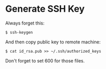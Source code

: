 # Generate SSH Key

Always forget this:

  ```console
$ ssh-keygen
  ```

And then copy public key to remote machine:

  ```console
$ cat id_rsa.pub >> ~/.ssh/authorized_keys
  ```

Don't forget to set 600 for those files.
